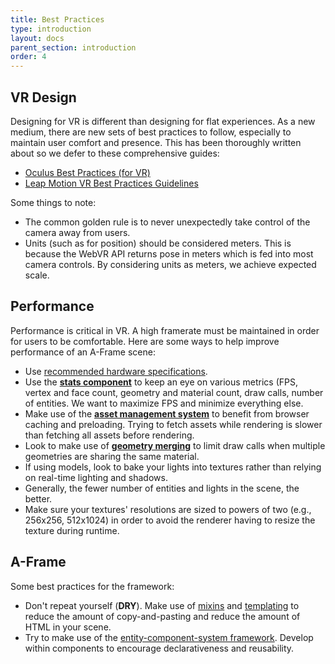 ```yaml
---
title: Best Practices
type: introduction
layout: docs
parent_section: introduction
order: 4
---
```


## VR Design

[leapmotion]: https://developer.leapmotion.com/assets/Leap%20Motion%20VR%20Best%20Practices%20Guidelines.pdf
[oculus]: https://developer.oculus.com/documentation/intro-vr/latest/concepts/bp_intro/

Designing for VR is different than designing for flat experiences. As a new
medium, there are new sets of best practices to follow, especially to maintain
user comfort and presence. This has been thoroughly written about so we defer
to these comprehensive guides:

- [Oculus Best Practices (for VR)][oculus]
- [Leap Motion VR Best Practices Guidelines][leapmotion]

Some things to note:

- The common golden rule is to never unexpectedly take control of the camera
  away from users.
- Units (such as for position) should be considered meters. This is because the
  WebVR API returns pose in meters which is fed into most camera controls. By considering
  units as meters, we achieve expected scale.

## Performance

[asm]: ../core/asset-management-system.md
[hardware]: ../guide/device-and-platform-support.md#hardware-specifications
[merge]: ../components/geometry.md#mergeto
[stats]: ../components/stats.md

Performance is critical in VR. A high framerate must be maintained in order for
users to be comfortable. Here are some ways to help improve performance of an
A-Frame scene:

- Use [recommended hardware specifications][hardware].
- Use the **[stats component][stats]** to keep an eye on various metrics (FPS,
  vertex and face count, geometry and material count, draw calls, number of entities.  We
  want to maximize FPS and minimize everything else.
- Make use of the **[asset management system][asm]** to benefit from browser
  caching and preloading. Trying to fetch assets while rendering is slower than
  fetching all assets before rendering.
- Look to make use of **[geometry merging][merge]** to limit draw calls when
  multiple geometries are sharing the same material.
- If using models, look to bake your lights into textures rather than relying
  on real-time lighting and shadows.
- Generally, the fewer number of entities and lights in the scene, the better.
- Make sure your textures' resolutions are sized to powers of two (e.g.,
  256x256, 512x1024) in order to avoid the renderer having to resize the
  texture during runtime.

## A-Frame

[mixins]: ../components/mixins.md
[ecs]: ../core/index.md
[template]: https://github.com/ngokevin/aframe-template-component

Some best practices for the framework:

- Don't repeat yourself (**DRY**). Make use of [mixins][mixins] and [templating][template] to
  reduce the amount of copy-and-pasting and reduce the amount of HTML in your
  scene.
- Try to make use of the [entity-component-system framework][ecs]. Develop
  within components to encourage declarativeness and reusability.
